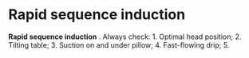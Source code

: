 ---
---
# Rapid sequence induction

**Rapid sequence induction** . Always check: 1. Optimal head position;
2. Tilting table; 3. Suction on and under pillow; 4. Fast-flowing drip;
5.
